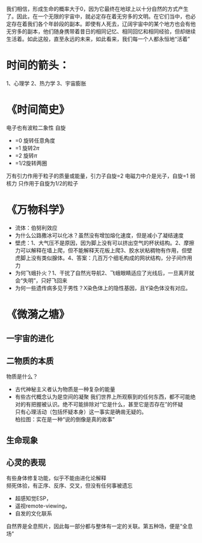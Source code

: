 我们相信，形成生命的概率大于0，因为它最终在地球上以十分自然的方式产生了。因此，在一个无限的宇宙中，就必定存在着无穷多的文明。在它们当中，也必定存在着我们各个年龄段的副本。即使有人死去，辽阔宇宙中的某个地方也会有他无穷多的副本，他们随身携带着昔日的相同记忆、相同回忆和相同经验，但却继续生活着。如此这般，直至永远的未来，如此看来，我们每一个人都永恒地“活着”
# 时间的箭头：
1、心理学
2、热力学
3、宇宙膨胀

# 《时间简史》
电子也有波粒二象性
自旋
- =0 旋转任意角度
- =1 旋转$2\pi$
- =2 旋转$\pi$
- =1/2旋转两圈

万有引力作用于粒子的质量或能量，引力子自旋=2
电磁力中介是光子，自旋=1
弱核力 只作用于自旋为1/2的粒子

# 《万物科学》
- 流体：伯努利效应
- 为什么公路撒冰可以化冰？虽然没有增加熔化速度，但是减小了凝结速度
- 壁虎：1、大气压不是原因，因为脚上没有可以挤出空气的杯状结构。2、摩擦力可以解释在墙上爬，但不能解释天花板上爬3、胶水状粘稠物有作用，但壁虎脚上没有类似腺体。4、答案：几百万个细毛构成的网状结构，分子间作用力
- 为何飞蛾扑火？1、干扰了自然光导航2、飞蛾眼睛适应了光线后，一旦离开就会“失明”，只好飞回来
- 为何一些遗传病多见于男性？X染色体上的隐性基因，且Y染色体没有对应。

# 《微漪之塘》
## 一宇宙的进化
## 二物质的本质
物质是什么？
- 古代神秘主义者认为物质是一种复杂的能量
- 有些古代概念认为是空间的凝聚
我们世界上所观察到的任何东西，都不可能绝对的有把握被认识。绝不可能排除对“它是什么，甚至它是否存在”的怀疑  
只有心理活动（包括怀疑本身）这一事实是确凿无疑的。  
柏拉图：实在是一种“说的倒像是真的故事”  
## 生命现象
## 心灵的表现
有些身体修复功能，似乎不能由进化论解释  
频死体验，有正序、反序、交叉，但没有任何事被遗忘  

- 超感知觉ESP，
- 遥视remote-viewing，
- 自发的文化联系

自然界是全息照片，因此每一部分都与整体有一定的关联。第五种场，便是“全息场”  

